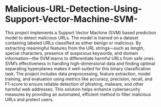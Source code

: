 # Malicious-URL-Detection-Using-Support-Vector-Machine-SVM-
This project implements a Support Vector Machine (SVM) based prediction model to detect malicious URLs. The model is trained on a dataset containing labeled URLs classified as either benign or malicious. By extracting meaningful features from the URL strings—such as length, special characters, presence of suspicious keywords, and domain information—the SVM learns to differentiate harmful URLs from safe ones. SVM’s effectiveness in handling high-dimensional data and finding optimal separating hyperplanes makes it well-suited for this binary classification task. The project includes data preprocessing, feature extraction, model training, and evaluation using metrics like accuracy, precision, recall, and F1-score to ensure reliable detection of phishing, malware, and other harmful web addresses. This solution helps enhance cybersecurity measures by providing an automated, efficient method to filter malicious URLs and protect users.

